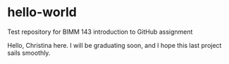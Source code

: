 # hello-world
Test repository for BIMM 143 introduction to GitHub assignment

Hello, Christina here. I will be graduating soon, and I hope this last project sails smoothly.
